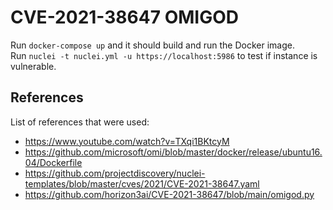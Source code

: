 # CVE-2021-38647 OMIGOD
Run ```docker-compose up``` and it should build and run the Docker image.  
Run ```nuclei -t nuclei.yml -u https://localhost:5986``` to test if instance is vulnerable.

## References
List of references that were used:
- https://www.youtube.com/watch?v=TXqi1BKtcyM
- https://github.com/microsoft/omi/blob/master/docker/release/ubuntu16.04/Dockerfile
- https://github.com/projectdiscovery/nuclei-templates/blob/master/cves/2021/CVE-2021-38647.yaml
- https://github.com/horizon3ai/CVE-2021-38647/blob/main/omigod.py
